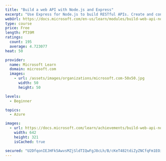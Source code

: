 ```yaml
---
title: "Build a web API with Node.js and Express"
excerpt: "Use Express for Node.js to build RESTful APIs. Create and configure middleware to add things like logging and authentication/authorization. Use JavaScript/TypeScript with Express to create a Node.js web server with Visual Studio Code."
webUrl: https://docs.microsoft.com/en-us/learn/modules/build-web-api-nodejs-express/
type: course
price: Free
length: PT39M
ratings:
  count: 195
  average: 4.723077
heat: 50

provider:
  name: Microsoft Learn
  domain: microsoft.com
  images:
    - url: /assets/images/organizations/microsoft.com-50x50.jpg
      width: 50
      height: 50

levels:
  - Beginner

topics:
  - Azure

images:
  - url: https://docs.microsoft.com/learn/achievements/build-web-api-nodejs-express-social.png
    width: 642
    height: 321
    isCached: true

secured: "U2DfqonIEJHFk5AwvsMZjSldTIQwFgJ8cLh/B/cKeT482tdiZyZNCfqFm1EOiDzmpyi0mBwJ9jzR1hxpIP1u47NdwUcHJ5qNqZxBV8WuiJdCf2weAvJZmuDwBX6RFbuLV5iVJtaRP3IbfbROkG0JyK8P0fppqRAwI/Vs/QO8H56uBZC2/oBp3mSOp6T/9iufbRggGf6EZwpEyVSGpGkQiEJWGBjUfi3yJszngte9FNP8/HBtVbYDRwd4qV4guvvw/oAYQowKUIdyshZ8ymRZK0+roMYvFOCuBje5FAdBw8gz0eVQZpia0NAwU4okA8dG7/O2gOkPhFdjwC0y/JyEut+IJr20f/OA0Qi0ozozIUAJSH40drLYpjmwt00G6Z6DXAfUkvZfDk2Jb99oDYMQGDdC5SA0Rg3zVzNxP7RxUxQ=;2wTDoMFGD+dCs+i7cW4Lsw=="
---
```


